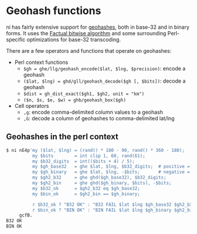 # Geohash functions
ni has fairly extensive support for
[geohashes](https://en.wikipedia.org/wiki/Geohash), both in base-32 and in
binary forms. It uses the [Factual bitwise
algorithm](https://www.factual.com/blog/how-geohashes-work/) and some
surrounding Perl-specific optimizations for base-32 transcoding.

There are a few operators and functions that operate on geohashes:

- Perl context functions
  - `$gh = ghe/llg/geohash_encode($lat, $lng, $precision)`: encode a geohash
  - `($lat, $lng) = ghd/gll/geohash_decode($gh [, $bits])`: decode a geohash
  - `$dist = gh_dist_exact($gh1, $gh2, unit = "km")`
  - `($n, $s, $e, $w) = ghb/geohash_box($gh)`
- Cell operators
  - `,g`: encode comma-delimited column values to a geohash
  - `,G`: decode a column of geohashes to comma-delimited lat/lng

## Geohashes in the perl context
```bash
$ ni nE4p'my ($lat, $lng) = (rand() * 180 - 90, rand() * 360 - 180);
          my $bits        = int clip 1, 60, rand(61);
          my $b32_digits  = int(($bits + 4) / 5);
          my $gh_base32   = ghe $lat, $lng, $b32_digits;  # positive = letters
          my $gh_binary   = ghe $lat, $lng, -$bits;       # negative = bits
          my $gh2_b32     = ghe ghd($gh_base32), $b32_digits;
          my $gh2_bin     = ghe ghd($gh_binary, $bits), -$bits;
          my $b32_ok      = $gh2_b32 eq $gh_base32;
          my $bin_ok      = $gh2_bin == $gh_binary;

          r $b32_ok ? "B32 OK" : "B32 FAIL $lat $lng $gh_base32 $gh2_b32";
          r $bin_ok ? "BIN OK" : "BIN FAIL $lat $lng $gh_binary $gh2_bin"' \
     gcfB.
B32 OK
BIN OK
```
